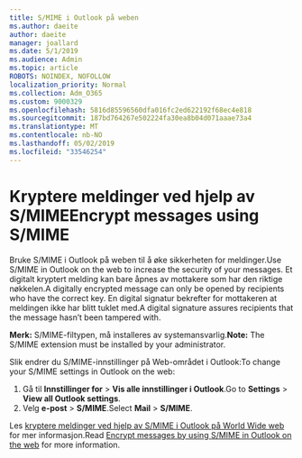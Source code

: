 ```yaml
---
title: S/MIME i Outlook på weben
ms.author: daeite
author: daeite
manager: joallard
ms.date: 5/1/2019
ms.audience: Admin
ms.topic: article
ROBOTS: NOINDEX, NOFOLLOW
localization_priority: Normal
ms.collection: Adm_O365
ms.custom: 9000329
ms.openlocfilehash: 5816d85596560dfa016fc2ed622192f68ec4e818
ms.sourcegitcommit: 187bd764267e502224fa30ea8b04d071aaae73a4
ms.translationtype: MT
ms.contentlocale: nb-NO
ms.lasthandoff: 05/02/2019
ms.locfileid: "33546254"
---
```

# <a name="encrypt-messages-using-smime"></a><span data-ttu-id="2f2da-102">Kryptere meldinger ved hjelp av S/MIME</span><span class="sxs-lookup"><span data-stu-id="2f2da-102">Encrypt messages using S/MIME</span></span>

<span data-ttu-id="2f2da-103">Bruke S/MIME i Outlook på weben til å øke sikkerheten for meldinger.</span><span class="sxs-lookup"><span data-stu-id="2f2da-103">Use S/MIME in Outlook on the web to increase the security of your messages.</span></span> <span data-ttu-id="2f2da-104">Et digitalt kryptert melding kan bare åpnes av mottakere som har den riktige nøkkelen.</span><span class="sxs-lookup"><span data-stu-id="2f2da-104">A digitally encrypted message can only be opened by recipients who have the correct key.</span></span> <span data-ttu-id="2f2da-105">En digital signatur bekrefter for mottakeren at meldingen ikke har blitt tuklet med.</span><span class="sxs-lookup"><span data-stu-id="2f2da-105">A digital signature assures recipients that the message hasn’t been tampered with.</span></span>

<span data-ttu-id="2f2da-106">**Merk:** S/MIME-filtypen, må installeres av systemansvarlig.</span><span class="sxs-lookup"><span data-stu-id="2f2da-106">**Note:** The S/MIME extension must be installed by your administrator.</span></span>

<span data-ttu-id="2f2da-107">Slik endrer du S/MIME-innstillinger på Web-området i Outlook:</span><span class="sxs-lookup"><span data-stu-id="2f2da-107">To change your S/MIME settings in Outlook on the web:</span></span>

1. <span data-ttu-id="2f2da-108">Gå til **Innstillinger for** > **Vis alle innstillinger i Outlook**.</span><span class="sxs-lookup"><span data-stu-id="2f2da-108">Go to **Settings** > **View all Outlook settings**.</span></span>
2. <span data-ttu-id="2f2da-109">Velg **e-post** > **S/MIME**.</span><span class="sxs-lookup"><span data-stu-id="2f2da-109">Select **Mail** > **S/MIME**.</span></span>

<span data-ttu-id="2f2da-110">Les [kryptere meldinger ved hjelp av S/MIME i Outlook på World Wide web](https://support.office.com/article/878c79fc-7088-4b39-966f-14512658f480) for mer informasjon.</span><span class="sxs-lookup"><span data-stu-id="2f2da-110">Read [Encrypt messages by using S/MIME in Outlook on the web](https://support.office.com/article/878c79fc-7088-4b39-966f-14512658f480) for more information.</span></span>